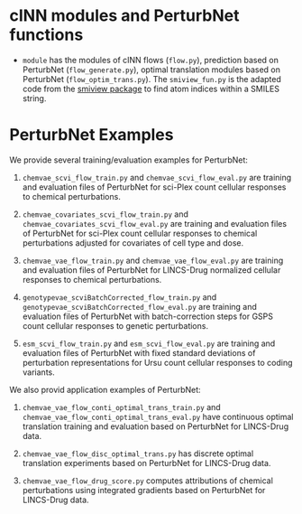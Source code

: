 # cINN modules and PerturbNet functions

- `module` has the modules of cINN flows (`flow.py`), prediction based on PerturbNet (`flow_generate.py`), optimal translation modules based on PerturbNet (`flow_optim_trans.py`). The `smiview_fun.py` is the adapted code from the [smiview package](https://pypi.org/project/smiview/) to find atom indices within a SMILES string. 

# PerturbNet Examples

We provide several training/evaluation examples for PerturbNet:

1. `chemvae_scvi_flow_train.py` and `chemvae_scvi_flow_eval.py` are training and evaluation files of PerturbNet for sci-Plex count cellular responses to chemical perturbations. 

2. `chemvae_covariates_scvi_flow_train.py` and `chemvae_covariates_scvi_flow_eval.py` are training and evaluation files of PerturbNet for sci-Plex count cellular responses to chemical perturbations adjusted for covariates of cell type and dose. 

3. `chemvae_vae_flow_train.py` and `chemvae_vae_flow_eval.py` are training and evaluation files of PerturbNet for LINCS-Drug normalized cellular responses to chemical perturbations. 

4. `genotypevae_scviBatchCorrected_flow_train.py` and `genotypevae_scviBatchCorrected_flow_eval.py` are training and evaluation files of PerturbNet with batch-correction steps for GSPS count cellular responses to genetic perturbations. 

5. `esm_scvi_flow_train.py` and `esm_scvi_flow_eval.py` are training and evaluation files of PerturbNet with fixed standard deviations of perturbation representations for Ursu count cellular responses to coding variants. 

We also provid application examples of PerturbNet:

1. `chemvae_vae_flow_conti_optimal_trans_train.py` and `chemvae_vae_flow_conti_optimal_trans_eval.py` have continuous optimal translation training and evaluation based on PerturbNet for LINCS-Drug data. 

2. `chemvae_vae_flow_disc_optimal_trans.py` has discrete optimal translation experiments based on PerturbNet for LINCS-Drug data. 

3. `chemvae_vae_flow_drug_score.py` computes attributions of chemical perturbations using integrated gradients based on PerturbNet for LINCS-Drug data. 


